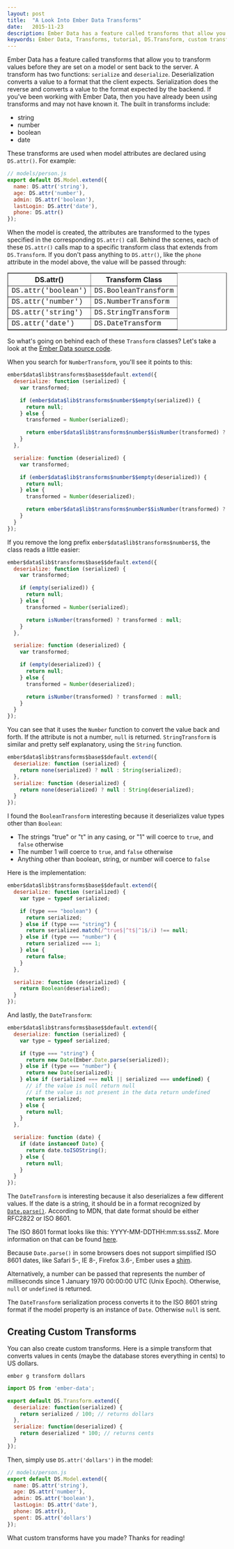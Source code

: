 ```yaml
---
layout: post
title:  "A Look Into Ember Data Transforms"
date:   2015-11-23
description: Ember Data has a feature called transforms that allow you to transform values before they are set on a model or sent back to the server. If you've been working with Ember Data, then you have already been using transforms and may not have known it.
keywords: Ember Data, Transforms, tutorial, DS.Transform, custom transform, transform tutorial
---
```


Ember Data has a feature called transforms that allow you to transform values before they are set on a model or sent back to the server. A transform has two functions: `serialize` and `deserialize`. Deserialization converts a value to a format that the client expects. Serialization does the reverse and converts a value to the format expected by the backend. If you've been working with Ember Data, then you have already been using transforms and may not have known it. The built in transforms include:

* string
* number
* boolean
* date

These transforms are used when model attributes are declared using `DS.attr()`. For example:

```js
// models/person.js
export default DS.Model.extend({
  name: DS.attr('string'),
  age: DS.attr('number'),
  admin: DS.attr('boolean'),
  lastLogin: DS.attr('date'),
  phone: DS.attr()
});
```

When the model is created, the attributes are transformed to the types specified in the corresponding `DS.attr()` call. Behind the scenes, each of these `DS.attr()` calls map to a specific transform class that extends from `DS.Transform`. If you don't pass anything to `DS.attr()`, like the `phone` attribute in the model above, the value will be passed through:

<table border="1" cellspacing="0" cellpadding="10">
  <thead>
    <tr>
      <th>DS.attr()</th>
      <th>Transform Class</th>
    </tr>
  </thead>
  <tbody style="font-family: Courier New;">
    <tr>
      <td>DS.attr('boolean')</td>
      <td>DS.BooleanTransform</td>
    </tr>
    <tr>
      <td>DS.attr('number')</td>
      <td>DS.NumberTransform</td>
    </tr>
    <tr>
      <td>DS.attr('string')</td>
      <td>DS.StringTransform</td>
    </tr>
    <tr>
      <td>DS.attr('date')</td>
      <td>DS.DateTransform</td>
    </tr>
  </tbody>
</table>

So what's going on behind each of these `Transform` classes? Let's take a look at the [Ember Data source code](http://builds.emberjs.com/release/ember-data.prod.js).

When you search for `NumberTransform`, you'll see it points to this:

```js
ember$data$lib$transforms$base$$default.extend({
  deserialize: function (serialized) {
    var transformed;

    if (ember$data$lib$transforms$number$$empty(serialized)) {
      return null;
    } else {
      transformed = Number(serialized);

      return ember$data$lib$transforms$number$$isNumber(transformed) ? transformed : null;
    }
  },

  serialize: function (deserialized) {
    var transformed;

    if (ember$data$lib$transforms$number$$empty(deserialized)) {
      return null;
    } else {
      transformed = Number(deserialized);

      return ember$data$lib$transforms$number$$isNumber(transformed) ? transformed : null;
    }
  }
});
```

If you remove the long prefix `ember$data$lib$transforms$number$$`, the class reads a little easier:

```js
ember$data$lib$transforms$base$$default.extend({
  deserialize: function (serialized) {
    var transformed;

    if (empty(serialized)) {
      return null;
    } else {
      transformed = Number(serialized);

      return isNumber(transformed) ? transformed : null;
    }
  },

  serialize: function (deserialized) {
    var transformed;

    if (empty(deserialized)) {
      return null;
    } else {
      transformed = Number(deserialized);

      return isNumber(transformed) ? transformed : null;
    }
  }
});
```

You can see that it uses the `Number` function to convert the value back and forth. If the attribute is not a number, `null` is returned. `StringTransform` is similar and pretty self explanatory, using the `String` function.

```js
ember$data$lib$transforms$base$$default.extend({
  deserialize: function (serialized) {
    return none(serialized) ? null : String(serialized);
  },
  serialize: function (deserialized) {
    return none(deserialized) ? null : String(deserialized);
  }
});
```

I found the `BooleanTransform` interesting because it deserializes value types other than `Boolean`:

* The strings "true" or "t" in any casing, or "1" will coerce to `true`, and `false` otherwise
* The number 1 will coerce to `true`, and `false` otherwise
* Anything other than boolean, string, or number will coerce to `false`

Here is the implementation:

```js
ember$data$lib$transforms$base$$default.extend({
  deserialize: function (serialized) {
    var type = typeof serialized;

    if (type === "boolean") {
      return serialized;
    } else if (type === "string") {
      return serialized.match(/^true$|^t$|^1$/i) !== null;
    } else if (type === "number") {
      return serialized === 1;
    } else {
      return false;
    }
  },

  serialize: function (deserialized) {
    return Boolean(deserialized);
  }
});
```

And lastly, the `DateTransform`:

```js
ember$data$lib$transforms$base$$default.extend({
  deserialize: function (serialized) {
    var type = typeof serialized;

    if (type === "string") {
      return new Date(Ember.Date.parse(serialized));
    } else if (type === "number") {
      return new Date(serialized);
    } else if (serialized === null || serialized === undefined) {
      // if the value is null return null
      // if the value is not present in the data return undefined
      return serialized;
    } else {
      return null;
    }
  },

  serialize: function (date) {
    if (date instanceof Date) {
      return date.toISOString();
    } else {
      return null;
    }
  }
});
```

The `DateTransform` is interesting because it also deserializes a few different values. If the date is a string, it should be in a format recognized by [`Date.parse()`](https://developer.mozilla.org/en-US/docs/Web/JavaScript/Reference/Global_Objects/Date/parse). According to MDN, that date format should be either RFC2822 or ISO 8601.

The ISO 8601 format looks like this: YYYY-MM-DDTHH:mm:ss.sssZ. More information on that can be found [here](https://developer.mozilla.org/en-US/docs/Web/JavaScript/Reference/Global_Objects/Date/toISOString).

Because `Date.parse()` in some browsers does not support simplified ISO 8601 dates, like Safari 5-, IE 8-, Firefox 3.6-, Ember uses a [shim](https://github.com/csnover/js-iso8601).

Alternatively, a number can be passed that represents the number of milliseconds since 1 January 1970 00:00:00 UTC (Unix Epoch). Otherwise, `null` or `undefined` is returned.

The `DateTransform` serialization process converts it to the ISO 8601 string format if the model property is an instance of `Date`. Otherwise `null` is sent.

## Creating Custom Transforms

You can also create custom transforms. Here is a simple transform that converts values in cents (maybe the database stores everything in cents) to US dollars.

```
ember g transform dollars
```

```js
import DS from 'ember-data';

export default DS.Transform.extend({
  deserialize: function(serialized) {
    return serialized / 100; // returns dollars
  },
  serialize: function(deserialized) {
    return deserialized * 100; // returns cents
  }
});
```

Then, simply use `DS.attr('dollars')` in the model:

```js
// models/person.js
export default DS.Model.extend({
  name: DS.attr('string'),
  age: DS.attr('number'),
  admin: DS.attr('boolean'),
  lastLogin: DS.attr('date'),
  phone: DS.attr(),
  spent: DS.attr('dollars')
});
```

What custom transforms have you made? Thanks for reading!
